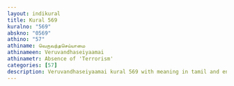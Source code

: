 ```yaml
---
layout: indikural
title: Kural 569
kuralno: "569"
abskno: "0569"
athino: "57"
athiname: வெருவந்தசெய்யாமை
athinameen: Veruvandhaseiyaamai
athinametr: Absence of 'Terrorism'
categories: [57]
description: Veruvandhaseiyaamai kural 569 with meaning in tamil and english 
---
```


